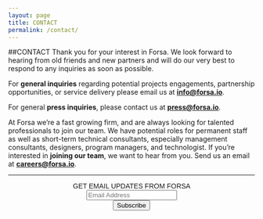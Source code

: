 ```yaml
---
layout: page
title: CONTACT
permalink: /contact/
---
```



##CONTACT
Thank you for your interest in Forsa. We look forward to hearing from old friends and new partners and will do our very best to respond to any inquiries as soon as possible. 

For **general inquiries** regarding potential projects engagements, partnership opportunities, or service delivery please email us at **<info@forsa.io>**.

For general **press inquiries**, please contact us at **<press@forsa.io>**.

At Forsa we’re a fast growing firm, and are always looking for talented professionals to join our team. We have potential roles for permanent staff as well as short-term technical consultants, especially management consultants, designers, program managers, and technologist. If you’re interested in **joining our team**, we want to hear from you. Send us an email at **<careers@forsa.io>**.

---


<link href="//cdn-images.mailchimp.com/embedcode/slim-081711.css" rel="stylesheet" type="text/css">
<style type="text/css">
    #mc_embed_signup{clear:center; font:14px Raleway,Arial,sans-serif; width: 400px; text-align: center;}
    /* Add your own MailChimp form style overrides in your site stylesheet or in this style block.
       We recommend moving this block and the preceding CSS link to the HEAD of your HTML file. */
</style>
<center>
<div id="mc_embed_signup" align="center">
<form action="//forsa.us9.list-manage.com/subscribe/post?u=a0de69a4d4f16d145bcda9660&amp;id=6763623591" method="post" id="mc-embedded-subscribe-form" name="mc-embedded-subscribe-form" class="validate" target="_blank" novalidate>
    <div id="mc_embed_signup_scroll" align="center">
    <label for="mce-EMAIL">GET EMAIL UPDATES FROM FORSA</label>
    <input type="email" value="" name="EMAIL" class="email" id="mce-EMAIL" placeholder="Email Address"  required>
    <!-- real people should not fill this in and expect good things - do not remove this or risk form bot signups-->
    <div style="position: absolute; left: -5000px;" align="center"><input type="text" name="b_a0de69a4d4f16d145bcda9660_6763623591" tabindex="-1" value=""></div>
    <div class="clear" align="center"><input type="submit" value="Subscribe" name="subscribe" id="mc-embedded-subscribe" class="button"></div>
    </div>
</form>
</div>
</center>
<!--End mc_embed_signup-->

